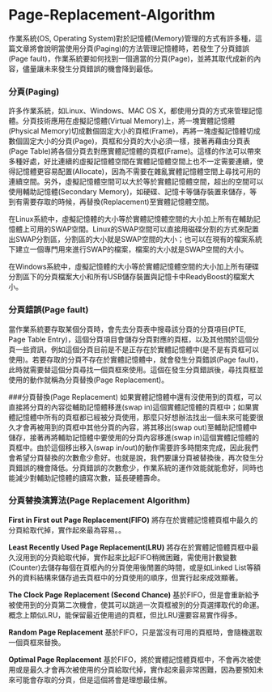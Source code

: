 # Page-Replacement-Algorithm

作業系統(OS, Operating System)對於記憶體(Memory)管理的方式有許多種，這篇文章將會說明當使用分頁(Paging)的方法管理記憶體時，若發生了分頁錯誤(Page fault)，作業系統要如何找到一個適當的分頁(Page)，並將其取代成新的內容，儘量讓未來發生分頁錯誤的機會降到最低。

### 分頁(Paging)
許多作業系統，如Linux、Windows、MAC OS X，都使用分頁的方式來管理記憶體。分頁技術應用在虛擬記憶體(Virtual Memory)上，將一塊實體記憶體(Physical Memory)切成數個固定大小的頁框(Frame)，再將一塊虛擬記憶體切成數個固定大小的分頁(Page)，頁框和分頁的大小必須一樣，接著再藉由分頁表(Page Table)將各個分頁去對應實體記憶體的頁框(Frame)。這樣的作法可以帶來多種好處，好比連續的虛擬記憶體空間在實體記憶體空間上也不一定需要連續，使得記憶體更容易配置(Allocate)，因為不需要在雜亂實體記憶體空間上尋找可用的連續空間。另外，虛擬記憶體空間可以大於等於實體記憶體空間，超出的空間可以使用輔助記憶體(Secondary Memory)，如硬碟、記憶卡等儲存裝置來儲存，等到有需要存取的時候，再替換(Replacement)至實體記憶體空間。

在Linux系統中，虛擬記憶體的大小等於實體記憶體空間的大小加上所有在輔助記憶體上可用的SWAP空間。Linux的SWAP空間可以直接用磁碟分割的方式來配置出SWAP分割區，分割區的大小就是SWAP空間的大小；也可以在現有的檔案系統下建立一個專門用來進行SWAP的檔案，檔案的大小就是SWAP空間的大小。

在Windows系統中，虛擬記憶體的大小等於實體記憶體空間的大小加上所有硬碟分割區下的分頁檔案大小和所有USB儲存裝置與記憶卡中ReadyBoost的檔案大小。

### 分頁錯誤(Page fault)
當作業系統要存取某個分頁時，會先去分頁表中搜尋該分頁的分頁項目(PTE, Page Table Entry)，這個分頁項目會儲存分頁對應的頁框，以及其他關於這個分頁一些資訊，例如這個分頁目前是不是正存在於實體記憶體中(是不是有頁框可以使用)。若要存取的分頁不存在於實體記憶體中，就會發生分頁錯誤(Page fault)，此時就需要替這個分頁尋找一個頁框來使用。這個在發生分頁錯誤後，尋找頁框並使用的動作就稱為分頁替換(Page Replacement)。

###分頁替換(Page Replacement)
如果實體記憶體中還有沒使用到的頁框，可以直接將分頁的內容從輔助記憶體移進(swap in)這個實體記憶體的頁框中；如果實體記憶體中所有的頁框都已經被分頁使用，那麼只好想辦法找出一個未來可能要很久才會再被用到的頁框中其他分頁的內容，將其移出(swap out)至輔助記憶體中儲存，接著再將輔助記憶體中要使用的分頁內容移進(swap in)這個實體記憶體的頁框中。由於這個移出移入(swap in/out)的動作需要許多時間來完成，因此我們會希望分頁替換的次數愈少愈好。也就是說，我們要讓分頁被替換後，再次發生分頁錯誤的機會降低。分頁錯誤的次數愈少，作業系統的運作效能就能愈好，同時也能減少對輔助記憶體的讀寫次數，延長硬體壽命。

### 分頁替換演算法(Page Replacement Algorithm)

**First in First out Page Replacement(FIFO)**
將存在於實體記憶體頁框中最久的分頁給取代掉，實作起來最為容易。。

**Least Recently Used Page Replacement(LRU)**
將存在於實體記憶體頁框中最久沒用到的分頁給取代掉，實作起來比起FIFO稍微困難，需使用計數變數(Counter)去儲存每個在頁框內的分頁使用後閒置的時間，或是如Linked List等額外的資料結構來儲存過去頁框中的分頁使用的順序，但實行起來成效顯著。

**The Clock Page Replacement (Second Chance)**
基於FIFO，但是會重新給予被使用到的分頁第二次機會，使其可以跳過一次頁框被別的分頁選擇取代的命運。概念上類似LRU，能保留最近使用過的頁框，但比LRU還要容易實作得多。

**Random Page Replacement**
基於FIFO，只是當沒有可用的頁框時，會隨機選取一個頁框來替換。

**Optimal Page Replacement**
基於FIFO，將於實體記憶體頁框中，不會再次被使用或是最久才會再次被使用的分頁給取代掉，實作起來最非常困難，因為要預知未來可能會存取的分頁，但是這個將會是理想最佳解。